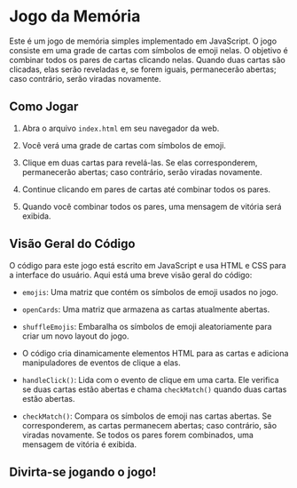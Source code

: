 # Jogo da Memória

Este é um jogo de memória simples implementado em JavaScript. O jogo consiste em uma grade de cartas com símbolos de emoji nelas. O objetivo é combinar todos os pares de cartas clicando nelas. Quando duas cartas são clicadas, elas serão reveladas e, se forem iguais, permanecerão abertas; caso contrário, serão viradas novamente.

## Como Jogar

1. Abra o arquivo `index.html` em seu navegador da web.

2. Você verá uma grade de cartas com símbolos de emoji.

3. Clique em duas cartas para revelá-las. Se elas corresponderem, permanecerão abertas; caso contrário, serão viradas novamente.

4. Continue clicando em pares de cartas até combinar todos os pares.

5. Quando você combinar todos os pares, uma mensagem de vitória será exibida.

## Visão Geral do Código

O código para este jogo está escrito em JavaScript e usa HTML e CSS para a interface do usuário. Aqui está uma breve visão geral do código:

- `emojis`: Uma matriz que contém os símbolos de emoji usados no jogo.

- `openCards`: Uma matriz que armazena as cartas atualmente abertas.

- `shuffleEmojis`: Embaralha os símbolos de emoji aleatoriamente para criar um novo layout do jogo.

- O código cria dinamicamente elementos HTML para as cartas e adiciona manipuladores de eventos de clique a elas.

- `handleClick()`: Lida com o evento de clique em uma carta. Ele verifica se duas cartas estão abertas e chama `checkMatch()` quando duas cartas estão abertas.

- `checkMatch()`: Compara os símbolos de emoji nas cartas abertas. Se corresponderem, as cartas permanecem abertas; caso contrário, são viradas novamente. Se todos os pares forem combinados, uma mensagem de vitória é exibida.

## Divirta-se jogando o jogo!
